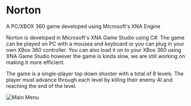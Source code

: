 # Norton
A PC/XBOX 360 game developed using Microsoft's XNA Engine

Norton is developed in Microsoft's XNA Game Studio using C#.
The game can be played on PC with a mousea and keyboard or you can plug in your own XBox 360 controller.
You can also load it on to your XBox 360 using XNA Game Studio however the game is kinda slow, we are still working on making it more efficient.

The game is a single-player top down shooter with a total of 8 levels. The player must advance through each level by killing their enemy AI and reaching the end of the level.

<img src="http://munaz.me/img/norton/main-menu.png" title="Main Menu"/>
